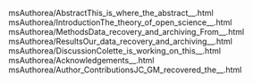 msAuthorea/AbstractThis_is_where_the_abstract__.html
msAuthorea/IntroductionThe_theory_of_open_science__.html
msAuthorea/MethodsData_recovery_and_archiving_From__.html
msAuthorea/ResultsOur_data_recovery_and_archiving__.html
msAuthorea/DiscussionColette_is_working_on_this__.html
msAuthorea/Acknowledgements__.html
msAuthorea/Author_ContributionsJC_GM_recovered_the__.html